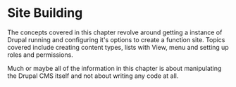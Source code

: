 # Site Building

The concepts covered in this chapter revolve around getting a instance of Drupal running and configuring it's options to create a function site. Topics covered include creating content types, lists with View, menu and setting up roles and permissions.

Much or maybe all of the information in this chapter is about manipulating the Drupal CMS itself and not about writing any code at all.

